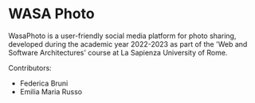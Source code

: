 # WASA Photo
WasaPhoto is a user-friendly social media platform for photo sharing, developed during the academic year 2022-2023 as part of the 'Web and Software Architectures' course at La Sapienza University of Rome.

Contributors:
- Federica Bruni
- Emilia Maria Russo
